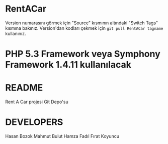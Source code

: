 RentACar
=========
Version numarasını görmek için "Source" kısmının altındaki "Switch Tags" kısmına bakınız.
Version'dan kodları çekmek için `git pull RentACar tagname` kullanınız.

PHP 5.3 Framework veya Symphony Framework 1.4.11 kullanılacak
=======================================================

README
==========

Rent A Car projesi Git Depo'su

DEVELOPERS
==========
Hasan Bozok
Mahmut Bulut
Hamza Fadıl
Fırat Koyuncu